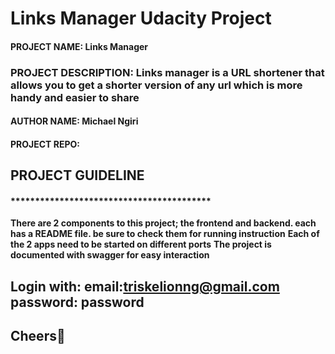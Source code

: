 <!-- @format -->

# Links Manager Udacity Project

#### PROJECT NAME: Links Manager

### PROJECT DESCRIPTION: Links manager is a URL shortener that allows you to get a shorter version of any url which is more handy and easier to share

#### AUTHOR NAME: Michael Ngiri

#### PROJECT REPO:

## PROJECT GUIDELINE

#### \***\*\*\*\*\*\*\***\*\*\*\*\***\*\*\*\*\*\*\***\*\***\*\*\*\*\*\*\***\*\*\*\*\***\*\*\*\*\*\*\***

**There are 2 components to this project; the frontend and backend. each has a README file. be sure to check them for running instruction**
**Each of the 2 apps need to be started on different ports**
**The project is documented with swagger for easy interaction**

## Login with: email:triskelionng@gmail.com password: password

## Cheers:beer:
